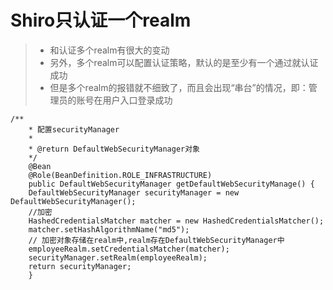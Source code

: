 # Shiro只认证一个realm

> * 和认证多个realm有很大的变动
> * 另外，多个realm可以配置认证策略，默认的是至少有一个通过就认证成功
> * 但是多个realm的报错就不细致了，而且会出现“串台”的情况，即：管理员的账号在用户入口登录成功

```
/**
    * 配置securityManager
    *
    * @return DefaultWebSecurityManager对象
    */
    @Bean
    @Role(BeanDefinition.ROLE_INFRASTRUCTURE)
    public DefaultWebSecurityManager getDefaultWebSecurityManage() {
    DefaultWebSecurityManager securityManager = new DefaultWebSecurityManager();
    //加密
    HashedCredentialsMatcher matcher = new HashedCredentialsMatcher();
    matcher.setHashAlgorithmName("md5");
    // 加密对象存储在realm中,realm存在DefaultWebSecurityManager中
    employeeRealm.setCredentialsMatcher(matcher);
    securityManager.setRealm(employeeRealm);
    return securityManager;
    }
```